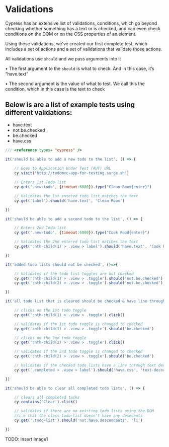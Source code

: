 # Validations

Cypress has an extensive list of validations, conditions, which go beyond checking whether something has a text or is checked, and can even check conditions on the DOM or on the CSS properties of an element.

Using these validations, we've created our first complete test, which includes a set of actions and a set of validations that validate those actions.

All validations use `should` and we pass arguments into it

• The first argument to the `should` is what to check. And in this case, it’s “have.text”

• The second argument is the value of what to test. We call this the condition, which in this case is the text to check

## Below is are a list of example tests using different validations:
- have.text
- not.be.checked
- be.checked
- have.css

```jsx
/// <reference types= "cypress" />

it('should be able to add a new todo to the list', () => {
    
    // Goes to Application Under Test (AUT) URL
    cy.visit('http://todomvc-app-for-testing.surge.sh')

    // Enters 1st Todo list
    cy.get('.new-todo', {timeout:6000}).type("Clean Room{enter}")

    // Validates the 1st entered todo list matches the text
    cy.get('label').should('have.text', 'Clean Room')

})

it('should be able to add a second todo to the list', () => {

    // Enters 2nd Todo list
    cy.get('.new-todo', {timeout:6000}).type("Cook Food{enter}")

    // Validates the 2nd entered todo list matches the text
    cy.get(':nth-child(1) > .view > label').should('have.text', 'Cook Food')

})

it('added todo lists should not be checked', ()=>{

    // Validates if the todo list toggles are not checked
    cy.get(':nth-child(1) > .view > .toggle').should('not.be.checked')
    cy.get(':nth-child(2) > .view > .toggle').should('not.be.checked')

})

it('all todo list that is cleared should be checked & have line through text decoration ', ()=> {

    // clicks on the 1st todo toggle
    cy.get(':nth-child(1) > .view > .toggle').click()

    // validates if the 1st todo toggle is changed to checked
    cy.get(':nth-child(1) > .view > .toggle').should('be.checked')

    // clicks on the 2nd todo toggle
    cy.get(':nth-child(2) > .view > .toggle').click()

    // validates if the 2nd todo toggle is changed to checked
    cy.get(':nth-child(2) > .view > .toggle').should('be.checked')

    // Validates if the checked todo lists have a line through text decoration ussing CSS
    cy.get('.completed > .view > label').should('have.css', 'text-decoration-line', 'line-through')

})

it('should be able to clear all completed todo lists', () => {

    // clears all completed tasks
    cy.contains('Clear').click()

    // validates if there are no existing todo lists using the DOM 
    //i.e that the class todo-list doesn't have any desecents
    cy.get('.todo-list').should('not.have.descendants', 'li')

})
```
TODO: Insert Image1